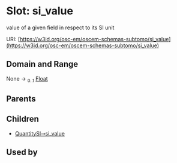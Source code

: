 
# Slot: si_value

value of a given field in respect to its SI unit

URI: [https://w3id.org/osc-em/oscem-schemas-subtomo/si_value](https://w3id.org/osc-em/oscem-schemas-subtomo/si_value)


## Domain and Range

None &#8594;  <sub>0..1</sub> [Float](types/Float.md)

## Parents


## Children

 *  [QuantitySI➞si_value](QuantitySI_si_value.md)

## Used by

